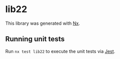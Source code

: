 # lib22

This library was generated with [Nx](https://nx.dev).

## Running unit tests

Run `nx test lib22` to execute the unit tests via [Jest](https://jestjs.io).

